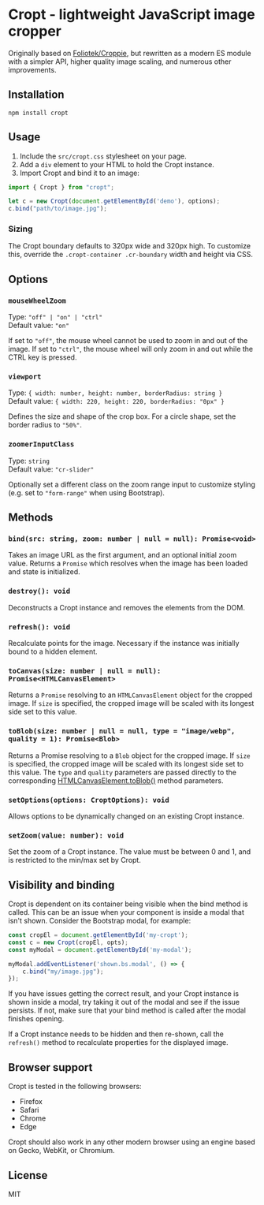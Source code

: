 # Cropt - lightweight JavaScript image cropper

Originally based on [Foliotek/Croppie](https://github.com/Foliotek/Croppie), but rewritten as a modern ES module with a simpler API, higher quality image scaling, and numerous other improvements.

## Installation

```
npm install cropt
```

## Usage

1. Include the `src/cropt.css` stylesheet on your page.
2. Add a `div` element to your HTML to hold the Cropt instance.
3. Import Cropt and bind it to an image:

```javascript
import { Cropt } from "cropt";

let c = new Cropt(document.getElementById('demo'), options);
c.bind("path/to/image.jpg");
```

### Sizing

The Cropt boundary defaults to 320px wide and 320px high.
To customize this, override the `.cropt-container .cr-boundary` width and height via CSS.

## Options

### `mouseWheelZoom`

Type: `"off" | "on" | "ctrl"`  
Default value: `"on"`

If set to `"off"`, the mouse wheel cannot be used to zoom in and out of the image. If set to `"ctrl"`, the mouse wheel will only zoom in and out while the CTRL key is pressed.

### `viewport`

Type: `{ width: number, height: number, borderRadius: string }`  
Default value: `{ width: 220, height: 220, borderRadius: "0px" }`

Defines the size and shape of the crop box.
For a circle shape, set the border radius to `"50%"`.

### `zoomerInputClass`

Type: `string`  
Default value: `"cr-slider"`

Optionally set a different class on the zoom range input to customize styling (e.g. set to `"form-range"` when using Bootstrap).

## Methods

### `bind(src: string, zoom: number | null = null): Promise<void>`

Takes an image URL as the first argument, and an optional initial zoom value. Returns a `Promise` which resolves when the image has been loaded and state is initialized.

### `destroy(): void`

Deconstructs a Cropt instance and removes the elements from the DOM.

### `refresh(): void`

Recalculate points for the image. Necessary if the instance was initially bound to a hidden element.

### `toCanvas(size: number | null = null): Promise<HTMLCanvasElement>`

Returns a `Promise` resolving to an `HTMLCanvasElement` object for the cropped image. If `size` is specified, the cropped image will be scaled with its longest side set to this value.

### `toBlob(size: number | null = null, type = "image/webp", quality = 1): Promise<Blob>`

Returns a Promise resolving to a `Blob` object for the cropped image. If `size` is specified, the cropped image will be scaled with its longest side set to this value. The `type` and `quality` parameters are passed directly to the corresponding [HTMLCanvasElement.toBlob()](https://developer.mozilla.org/en-US/docs/Web/API/HTMLCanvasElement/toBlob) method parameters.

### `setOptions(options: CroptOptions): void`

Allows options to be dynamically changed on an existing Cropt instance.

### `setZoom(value: number): void`

Set the zoom of a Cropt instance. The value must be between 0 and 1, and is restricted to the min/max set by Cropt.

## Visibility and binding

Cropt is dependent on its container being visible when the bind method is called. This can be an issue when your component is inside a modal that isn't shown. Consider the Bootstrap modal, for example:

```javascript
const cropEl = document.getElementById('my-cropt');
const c = new Cropt(cropEl, opts);
const myModal = document.getElementById('my-modal');

myModal.addEventListener('shown.bs.modal', () => {
    c.bind("my/image.jpg");
});
```

If you have issues getting the correct result, and your Cropt instance is shown inside a modal, try taking it out of the modal and see if the issue persists. If not, make sure that your bind method is called after the modal finishes opening.

If a Cropt instance needs to be hidden and then re-shown, call the `refresh()` method to recalculate properties for the displayed image.

## Browser support

Cropt is tested in the following browsers:

* Firefox
* Safari
* Chrome
* Edge

Cropt should also work in any other modern browser using an engine based on Gecko, WebKit, or Chromium.

## License

MIT
